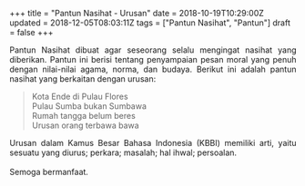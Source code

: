 +++
title = "Pantun Nasihat - Urusan"
date = 2018-10-19T10:29:00Z
updated = 2018-12-05T08:03:11Z
tags = ["Pantun Nasihat", "Pantun"]
draft = false
+++

<div dir="ltr" style="text-align: left;" trbidi="on"><div style="text-align: justify;">Pantun Nasihat dibuat agar seseorang selalu mengingat nasihat yang diberikan. Pantun ini berisi tentang penyampaian pesan moral yang penuh dengan nilai-nilai agama, norma, dan budaya. Berikut ini adalah pantun nasihat yang berkaitan dengan urusan:</div><blockquote class="tr_bq">Kota Ende di Pulau Flores<br />Pulau Sumba bukan Sumbawa<br />Rumah tangga belum beres<br />Urusan orang terbawa bawa</blockquote><div style="text-align: justify;">Urusan dalam Kamus Besar Bahasa Indonesia (KBBI) memiliki arti, yaitu sesuatu yang diurus; perkara; masalah; hal ihwal; persoalan.</div><div style="text-align: justify;"><br /></div><div style="text-align: justify;">Semoga bermanfaat.</div></div>

